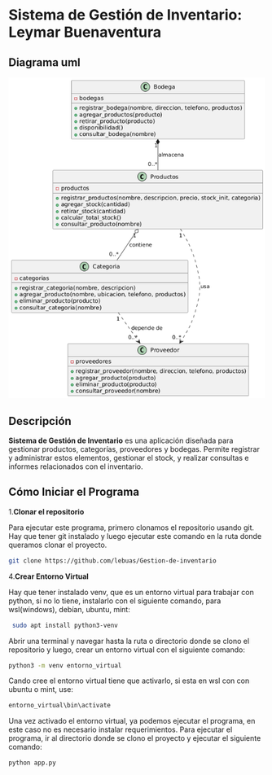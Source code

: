 # Sistema de Gestión de Inventario: Leymar Buenaventura

## Diagrama uml
![diagramaUml](src/static/uml.png)


## Descripción
 **Sistema de Gestión de Inventario** es una aplicación diseñada para gestionar productos, categorías, proveedores y bodegas. Permite registrar y administrar estos elementos, gestionar el stock, y realizar consultas e informes relacionados con el inventario.

## Cómo Iniciar el Programa
1.**Clonar el repositorio**
   
Para ejecutar este programa, primero clonamos el repositorio usando git. Hay que tener git instalado y luego ejecutar este comando en la ruta donde queramos clonar el proyecto.
   ```bash
   git clone https://github.com/lebuas/Gestion-de-inventario
   ```

4.**Crear Entorno Virtual**

Hay que tener instalado venv, que es un entorno virtual para trabajar con python, si no lo tiene, instalarlo con el siguiente comando, para wsl(windows), debían, ubuntu, mint:

  ```bash
   sudo apt install python3-venv
  ```

Abrir una terminal y navegar hasta la ruta o directorio donde se clono el repositorio y luego, crear un entorno virtual con el siguiente comando:

   ```bash
   python3 -m venv entorno_virtual
   ```
  
Cando cree el entorno virtual tiene que activarlo,
si esta en wsl con con ubuntu o mint, use:
  ```bash
  entorno_virtual\bin\activate
  ```
Una vez activado el entorno virtual, ya podemos ejecutar el programa, en este caso no es necesario instalar requerimientos.
Para ejecutar el programa, ir al directorio donde se clono el proyecto y ejecutar el siguiente comando:

   ```bash
   python app.py
